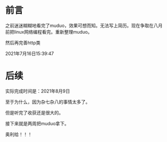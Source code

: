 # 前言

之前迷迷糊糊地看完了muduo，效果可想而知。无法写上简历。现在争取在八月前把linux网络编程看完。重新整理muduo。

然后再完善http类

2021年7月16日15:39:47

# 后续

实际完成时间是：2021年8月9日

至于为什么，因为杂七杂八的事情太多了。

但是听完了收获还是很大的。

接下来就是两周把muduo拿下。

奥利给！！！




